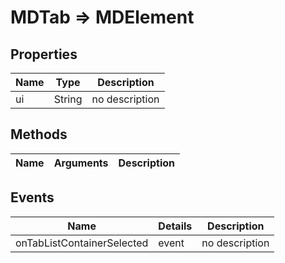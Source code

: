 # MDTab => MDElement

## Properties
Name | Type | Description
--- | --- | ---
ui | String | no description

## Methods
Name | Arguments | Description
--- | --- | ---

## Events
Name | Details | Description
--- | --- | ---
onTabListContainerSelected | event | no description

